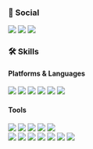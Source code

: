 ### 🌈 Social

<!-- Social -->
<div>
  <span>
    <!-- Gmail -->
    <img src="https://img.shields.io/badge/tjsghd0317@gmail.com-EA4335?style=flat-square&logo=gmail&logoColor=white" />
    <!-- LinkedIn -->
    <img src="https://img.shields.io/badge/박선홍-046EAB?style=flat-square&logo=linkedin&logoColor=white" />
    <!-- Instagram -->
    <img src="https://img.shields.io/badge/parknakta07-E4405F?style=flat-square&logo=instagram&logoColor=white" />
  </span>
</div>


### 🛠 Skills
#### Platforms & Languages

<!-- Platforms & Languages -->
<div>
  <span>
    <!-- HTML5 -->
    <img src="https://img.shields.io/badge/HTML5-E34F26?style=flat-square&logo=html5&logoColor=white" />
    <!-- CSS -->
    <img src="https://img.shields.io/badge/CSS3-1572B6?style=flat-square&logo=css3&logoColor=white" />
    <!-- JavaScript -->
    <img src="https://img.shields.io/badge/JavaScript-FFDF00?style=flat-square&logo=javascript&logoColor=black" />
    <!-- TypeScript -->
    <img src="https://img.shields.io/badge/TypeScript-1870C7?style=flat-square&logo=typescript&logoColor=white" />
    <!-- React -->
    <img src="https://img.shields.io/badge/React-61DBFB?style=flat-square&logo=react&logoColor=white" />
    <!-- Vue -->
    <img src="https://img.shields.io/badge/Vue-35495E?style=flat-square&logo=Vue.js&logoColor=41B883" />
  </span>
</div>

#### Tools

<!-- Tools -->
<div>
  <span>
    <div>
      <!-- Git -->
      <img src="https://img.shields.io/badge/Git-F05032?style=flat-square&logo=git&logoColor=white" />
      <!-- Sass -->
      <img src="https://img.shields.io/badge/Sass-CC6699?style=flat-square&logo=sass&logoColor=white" />
      <!-- styled-components -->
      <img src="https://img.shields.io/badge/styled components-DB7093?style=flat-square&logo=styledcomponents&logoColor=black" />
      <!-- React Router -->
      <img src="https://img.shields.io/badge/React Router-CA4245?style=flat-square&logo=React Router&logoColor=white" />
      <!-- React Query -->
      <img src="https://img.shields.io/badge/React Query-FF4154?style=flat-square&logo=React Query&logoColor=white" />
    </div>
    <div>
      <!-- Vite -->
      <img src="https://img.shields.io/badge/Vite-646CFF?style=flat-square&logo=Vite&logoColor=white" />
      <!-- Axios -->
      <img src="https://img.shields.io/badge/Axios-5A29E4?style=flat-square&logo=Axios&logoColor=white" />
      <!-- Netlify -->
      <img src="https://img.shields.io/badge/Netlify-00C7B7?style=flat-square&logo=Netlify&logoColor=white" />
      <!-- ESlint -->
      <img src="https://img.shields.io/badge/ESlint-4B32C3?style=flat-square&logo=ESlint&logoColor=white" />
      <!-- Prettier -->
      <img src="https://img.shields.io/badge/Prettier-F7B93E?style=flat-square&logo=Prettier&logoColor=black" />
      <!-- Swiper -->
      <img src="https://img.shields.io/badge/Swiper-6332F6?style=flat-square&logo=Swiper&logoColor=white" />
      <!-- .ENV -->
      <img src="https://img.shields.io/badge/.ENV-ECD53F?style=flat-square&logo=.ENV&logoColor=black" />
    <div>
  </span>
</div>
